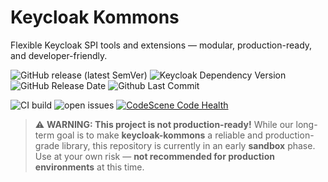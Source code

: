 # Keycloak Kommons

Flexible Keycloak SPI tools and extensions — modular, production-ready, and developer-friendly.

![GitHub release (latest SemVer)](https://img.shields.io/github/v/release/sventorben/keycloak-kommons?sort=semver)
![Keycloak Dependency Version](https://img.shields.io/badge/Keycloak-26.2.0-blue)
![GitHub Release Date](https://img.shields.io/github/release-date-pre/sventorben/keycloak-kommons)
![Github Last Commit](https://img.shields.io/github/last-commit/sventorben/keycloak-kommons)

![CI build](https://github.com/sventorben/keycloak-kommons/actions/workflows/buildAndTest.yml/badge.svg)
![open issues](https://img.shields.io/github/issues/sventorben/keycloak-kommons)
[![CodeScene Code Health](https://codescene.io/projects/66785/status-badges/code-health)](https://codescene.io/projects/53524)

> ⚠️ **WARNING: This project is not production-ready!**
> While our long-term goal is to make **keycloak-kommons** a reliable and production-grade library, this repository is currently in an early **sandbox** phase.
> Use at your own risk — **not recommended for production environments** at this time.
